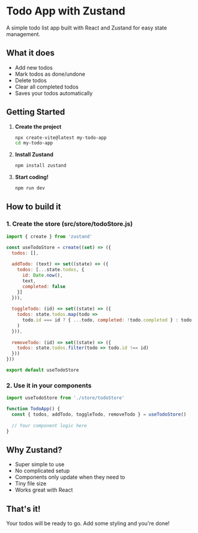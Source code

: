 # Todo App with Zustand

A simple todo list app built with React and Zustand for easy state management.

## What it does

- Add new todos
- Mark todos as done/undone
- Delete todos
- Clear all completed todos
- Saves your todos automatically

## Getting Started

1. **Create the project**
   ```bash
   npx create-vite@latest my-todo-app
   cd my-todo-app
   ```

2. **Install Zustand**
   ```bash
   npm install zustand
   ```

3. **Start coding!**
   ```bash
   npm run dev
   ```

## How to build it

### 1. Create the store (src/store/todoStore.js)

```javascript
import { create } from 'zustand'

const useTodoStore = create((set) => ({
  todos: [],
  
  addTodo: (text) => set((state) => ({
    todos: [...state.todos, { 
      id: Date.now(), 
      text, 
      completed: false 
    }]
  })),
  
  toggleTodo: (id) => set((state) => ({
    todos: state.todos.map(todo =>
      todo.id === id ? { ...todo, completed: !todo.completed } : todo
    )
  })),
  
  removeTodo: (id) => set((state) => ({
    todos: state.todos.filter(todo => todo.id !== id)
  }))
}))

export default useTodoStore
```

### 2. Use it in your components

```javascript
import useTodoStore from './store/todoStore'

function TodoApp() {
  const { todos, addTodo, toggleTodo, removeTodo } = useTodoStore()
  
  // Your component logic here
}
```

## Why Zustand?

- Super simple to use
- No complicated setup
- Components only update when they need to
- Tiny file size
- Works great with React

## That's it!

Your todos will be ready to go. Add some styling and you're done!
